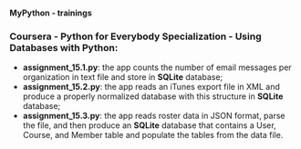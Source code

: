 #### MyPython - trainings

### Coursera - Python for Everybody Specialization - Using Databases with Python:

- **assignment_15.1.py**: the app counts the number of email messages per organization in text file and store in **SQLite** database;
- **assignment_15.2.py**: the app reads an iTunes export file in XML and produce a properly normalized database with this structure in **SQLite** database;
- **assignment_15.3.py**: the app reads roster data in JSON format, parse the file, and then produce an **SQLite** database that contains a User, Course, and Member table and populate the tables from the data file.

```course was finished 06.06.2022
